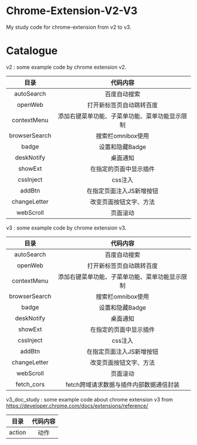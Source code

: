 # Chrome-Extension-V2-V3
My study code for chrome-extension from v2 to v3.

# Catalogue

v2 : some example code by chrome extension v2.

  | 目录  | 代码内容 |
  | :----:  | :----: |
  | autoSearch  | 百度自动搜索 |
  | openWeb  | 打开新标签页自动跳转百度 |
  | contextMenu | 添加右键菜单功能、子菜单功能、菜单功能显示限制|
  | browserSearch | 搜索栏omnibox使用|
  | badge | 设置和隐藏Badge|
  | deskNotify | 桌面通知|
  | showExt | 在指定的页面中显示插件|
  | cssInject | css注入|
  | addBtn | 在指定页面注入JS新增按钮|
  | changeLetter | 改变页面按钮文字、方法|
  | webScroll | 页面滚动|

v3 : some example code by chrome extension v3.

  | 目录  | 代码内容 |
  | :----:  | :----: |
  | autoSearch | 百度自动搜索 |
  | openWeb | 打开新标签页自动跳转百度|
  | contextMenu | 添加右键菜单功能、子菜单功能、菜单功能显示限制|
  | browserSearch | 搜索栏omnibox使用|
  | badge | 设置和隐藏Badge|
  | deskNotify | 桌面通知|
  | showExt | 在指定的页面中显示插件|
  | cssInject | css注入|
  | addBtn | 在指定页面注入JS新增按钮|
  | changeLetter | 改变页面按钮文字、方法|
  | webScroll | 页面滚动|
  | fetch_cors | fetch跨域请求数据与插件内部数据通信封装|

v3_doc_study : some example code about chrome extension v3 from https://developer.chrome.com/docs/extensions/reference/

  | 目录  | 代码内容 |
  | :----:  | :----: |
  | action | 动作 |